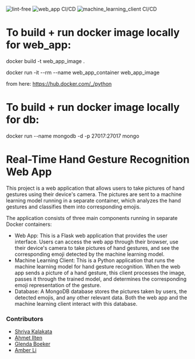 ![lint-free](https://github.com/software-students-spring2024/4-containerized-app-exercise-speedy/actions/workflows/lint.yml/badge.svg)
![web_app CI/CD](https://github.com/software-students-spring2024/4-containerized-app-exercise-speedy/actions/workflows/web_app.yml/badge.svg)
![machine_learning_client CI/CD](https://github.com/software-students-spring2024/4-containerized-app-exercise-speedy/actions/workflows/machine_learning_client.yml/badge.svg)

# To build + run docker image locally for web_app:
docker build -t web_app_image .

docker run -it --rm --name web_app_container web_app_image

from here: https://hub.docker.com/_/python

# To build + run docker image locally for db:

docker run --name mongodb -d -p 27017:27017 mongo

# Real-Time Hand Gesture Recognition Web App

This project is a web application that allows users to take pictures of hand gestures using their device's camera. The pictures are sent to a machine learning model running in a separate container, which analyzes the hand gestures and classifies them into corresponding emojis.

The application consists of three main components running in separate Docker containers:

* Web App: This is a Flask web application that provides the user interface. Users can access the web app through their browser, use their device's camera to take pictures of hand gestures, and see the corresponding emoji detected by the machine learning model.
* Machine Learning Client: This is a Python application that runs the machine learning model for hand gesture recognition. When the web app sends a picture of a hand gesture, this client processes the image, passes it through the trained model, and determines the corresponding emoji representation of the gesture.
* Database: A MongoDB database stores the pictures taken by users, the detected emojis, and any other relevant data. Both the web app and the machine learning client interact with this database.

### Contributors

* [Shriya Kalakata](https://github.com/shriyakalakata)
* [Ahmet Ilten](https://github.com/iltenahmet)
* [Glenda Boeker](https://github.com/gboeker)
* [Amber Li](https://github.com/al6862)